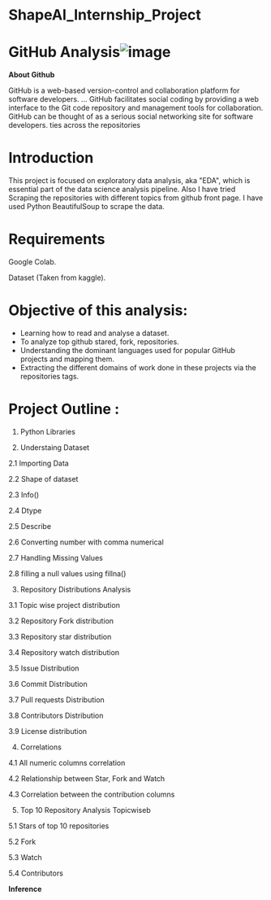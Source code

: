 # ShapeAI_Internship_Project
# **GitHub Analysis**![image](https://user-images.githubusercontent.com/84913669/133402479-11e35f33-d29a-4337-a774-0f1873e48f12.png)
**About Github**

GitHub is a web-based version-control and collaboration platform for software developers. ... GitHub facilitates social coding by providing a web interface to the Git code repository and management tools for collaboration. GitHub can be thought of as a serious social networking site for software developers.
ties across the repositories
# **Introduction**
This project is focused on exploratory data analysis, aka "EDA", which is essential part of the data science analysis pipeline. Also I have tried Scraping the repositories with different topics from github front page. I have used Python BeautifulSoup to scrape the data.

# **Requirements**
Google Colab.

Dataset (Taken from kaggle).

# **Objective of this analysis:**

  - Learning how to read and analyse a dataset.
  - To analyze top github stared, fork, repositories.
  - Understanding the dominant languages used for popular GitHub projects and mapping them.
  - Extracting the different domains of work done in these projects via the repositories tags.

# **Project Outline :**

1) Python Libraries

2) Understaing Dataset

2.1 Importing Data
  
  2.2 Shape of dataset
  
  2.3 Info()
  
  2.4 Dtype
  
  2.5 Describe
  
  2.6 Converting number with comma numerical
  
  2.7 Handling Missing Values
  
  2.8 filling a null values using fillna()
 
 
 3) Repository Distributions Analysis
 
   3.1 Topic wise project distribution
   
   3.2 Repository Fork distribution
   
   3.3 Repository star distribution
   
   3.4 Repository watch distribution
   
   3.5 Issue Distribution
   
   3.6 Commit Distribution
   
   3.7 Pull requests Distribution
   
   3.8 Contributors Distribution
   
   3.9 License distribution
   
   
 4) Correlations

   4.1 All numeric columns correlation
   
   4.2 Relationship between Star, Fork and Watch
   
   4.3 Correlation between the contribution columns
   
 
 5) Top 10 Repository Analysis Topicwiseb

   5.1 Stars of top 10 repositories
   
   5.2 Fork 
   
   5.3 Watch
   
   5.4 Contributors
 
 
**Inference**
